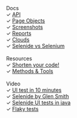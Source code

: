 <div class="left-menu">
  <div>Docs</div>
  <div>✓ <a href="/documentation.html">API</a></div>
  <div>✓ <a href="/documentation/page-objects.html">Page Objects</a></div>
  <div>✓ <a href="/documentation/screenshots.html">Screenshots</a></div>
  <div>✓ <a href="/documentation/reports.html">Reports</a></div>
  <div>✓ <a href="/documentation/clouds.html">Clouds</a></div>
  <div>✓ <a href="/documentation/selenide-vs-selenium.html">Selenide vs Selenium</a></div>

  <br/>
  <div>Resources</div>
  <div>✓ <a href="https://prezi.com/d18jggopjyaj/selenide-shorten-your-code/" target="_blank" class="external-link">Shorten your code!</a></div>
  <div>✓ <a href="https://www.methodsandtools.com/tools/selenide.php" target="_blank" class="external-link">Methods & Tools</a></div>

  <br/>
  <div>Video</div>
  <div>✓ <a class="video" href="https://vimeo.com/107647158">UI test in 10 minutes</a></div>
  <div>✓ <a class="video" href="https://www.youtube.com/watch?v=6LW4h5y6Iw4">Selenide by Glen Smith</a></div>
  <div>✓ <a class="video" href="https://www.youtube.com/watch?v=5qiuRoUcICs&t=2882s&ab_channel=trendigtechnologyservicesGmbH">Selenide UI tests in java</a></div>
  <div>✓ <a class="video" href="https://www.youtube.com/watch?v=18J2_4a4Cl4&ab_channel=Jfokus">Flaky tests</a></div>
</div>

